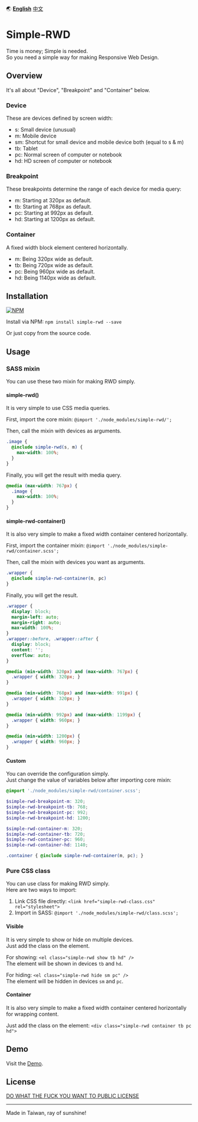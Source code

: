:earth_asia:  [**English**](README.md)  [中文](README.zh-tw.md)

# Simple-RWD
Time is money; Simple is needed.  
So you need a simple way for making Responsive Web Design.

## Overview
It's all about "Device", "Breakpoint" and "Container" below.

### Device
These are devices defined by screen width:
- s: Small device (unusual)
- m: Mobile device
- sm: Shortcut for small device and mobile device both (equal to s & m)
- tb: Tablet
- pc: Normal screen of computer or notebook
- hd: HD screen of computer or notebook

### Breakpoint
These breakpoints determine the range of each device for media query:
- m: Starting at 320px as default.
- tb: Starting at 768px as default.
- pc: Starting at 992px as default.
- hd: Starting at 1200px as default.

### Container
A fixed width block element centered horizontally.
- m: Being 320px wide as default.
- tb: Being 720px wide as default.
- pc: Being 960px wide as default.
- hd: Being 1140px wide as default.

## Installation
[![NPM](https://nodei.co/npm/simple-rwd.png?mini=true)](https://npmjs.org/package/simple-rwd)

Install via NPM: `npm install simple-rwd --save`

Or just copy from the source code.

## Usage

### SASS mixin
You can use these two mixin for making RWD simply.

#### simple-rwd()
It is very simple to use CSS media queries.

First, import the core mixin: `@import './node_modules/simple-rwd/';`

Then, call the mixin with devices as arguments.

```scss
.image {
  @include simple-rwd(s, m) {
    max-width: 100%;
  }
}
```

Finally, you will get the result with media query.

```css
@media (max-width: 767px) {
  .image {
    max-width: 100%;
  }
}
```

#### simple-rwd-container()
It is also very simple to make a fixed width container centered horizontally.

First, import the container mixin: `@import './node_modules/simple-rwd/container.scss';`

Then, call the mixin with devices you want as arguments.

```scss
.wrapper {
  @include simple-rwd-container(m, pc)
}
```

Finally, you will get the result.

```css
.wrapper {
  display: block;
  margin-left: auto;
  margin-right: auto;
  max-width: 100%;
}
.wrapper::before, .wrapper::after {
  display: block;
  content: '';
  overflow: auto;
}

@media (min-width: 320px) and (max-width: 767px) {
  .wrapper { width: 320px; }
}

@media (min-width: 768px) and (max-width: 991px) {
  .wrapper { width: 320px; }
}

@media (min-width: 992px) and (max-width: 1199px) {
  .wrapper { width: 960px; }
}

@media (min-width: 1200px) {
  .wrapper { width: 960px; }
}
```

#### Custom
You can override the configuration simply.  
Just change the value of variables below after importing core mixin:

```scss
@import './node_modules/simple-rwd/container.scss';

$simple-rwd-breakpoint-m: 320;
$simple-rwd-breakpoint-tb: 768;
$simple-rwd-breakpoint-pc: 992;
$simple-rwd-breakpoint-hd: 1200;

$simple-rwd-container-m: 320;
$simple-rwd-container-tb: 720;
$simple-rwd-container-pc: 960;
$simple-rwd-container-hd: 1140;

.container { @include simple-rwd-container(m, pc); }
```

### Pure CSS class
You can use class for making RWD simply.  
Here are two ways to import:

1. Link CSS file directly: `<link href="simple-rwd-class.css" rel="stylesheet">`
2. Import in SASS: `@import './node_modules/simple-rwd/class.scss';`

#### Visible
It is very simple to show or hide on multiple devices.  
Just add the class on the element.

For showing: `<el class="simple-rwd show tb hd" />`  
The element will be shown in devices `tb` and `hd`.


For hiding: `<el class="simple-rwd hide sm pc" />`  
The element will be hidden in devices `sm` and `pc`.

#### Container
It is also very simple to make a fixed width container centered horizontally for wrapping content.

Just add the class on the element: `<div class="simple-rwd container tb pc hd">`

## Demo
Visit the [Demo](https://chenzitw.github.io/simple-rwd/demo/).

## License
[DO WHAT THE FUCK YOU WANT TO PUBLIC LICENSE](https://github.com/chenzitw/simple-rwd/blob/master/LICENSE)

----

Made in Taiwan, ray of sunshine!

